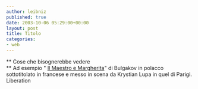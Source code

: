 ```yaml
---
author: leibniz
published: true
date: 2003-10-06 05:29:00+00:00
layout: post
title: Titolo
categories:
- web
---
```


 **   Cose che bisognerebbe vedere   
** Ad esempio " [ Il Maestro e Margherita](http://www.liberation.fr/page.php?Article=147045)" di Bulgakov in polacco sottotitolato in francese e messo in scena da Krystian Lupa in quel di Parigi.   
  Liberation
